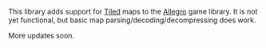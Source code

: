 This library adds support for [Tiled](http://www.mapeditor.org/) maps to the [Allegro](http://alleg.sourceforge.net/) game library. It is not yet functional, but basic map parsing/decoding/decompressing does work.

More updates soon.
